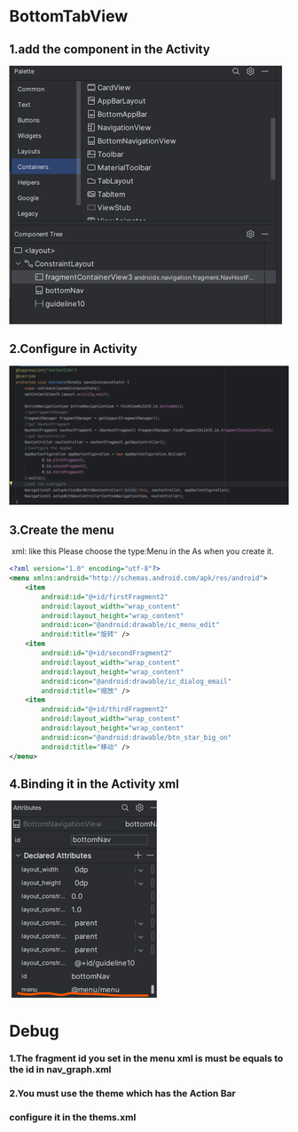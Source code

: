 # BottomTabView

## 1.add the component in the Activity

![](..\preView\BottomTabView1.png)

## 2.Configure in  Activity

![](..\preView\Bnav2.png)

## 3.Create the menu

​	xml: like this Please choose the type:Menu in the As when you create it.

```xml
<?xml version="1.0" encoding="utf-8"?>
<menu xmlns:android="http://schemas.android.com/apk/res/android">
    <item
        android:id="@+id/firstFragment2"
        android:layout_width="wrap_content"
        android:layout_height="wrap_content"
        android:icon="@android:drawable/ic_menu_edit"
        android:title="旋转" />
    <item
        android:id="@+id/secondFragment2"
        android:layout_width="wrap_content"
        android:layout_height="wrap_content"
        android:icon="@android:drawable/ic_dialog_email"
        android:title="缩放" />
    <item
        android:id="@+id/thirdFragment2"
        android:layout_width="wrap_content"
        android:layout_height="wrap_content"
        android:icon="@android:drawable/btn_star_big_on"
        android:title="移动" />
</menu>
```

## 4.Binding it in the Activity xml

​	![](..\preView\menu.png)

# Debug

### 	1.The fragment id you set in the menu xml is must be equals to the id in  nav_graph.xml

### 	2.You must use the theme which has the Action Bar

### 		configure it in  the thems.xml	